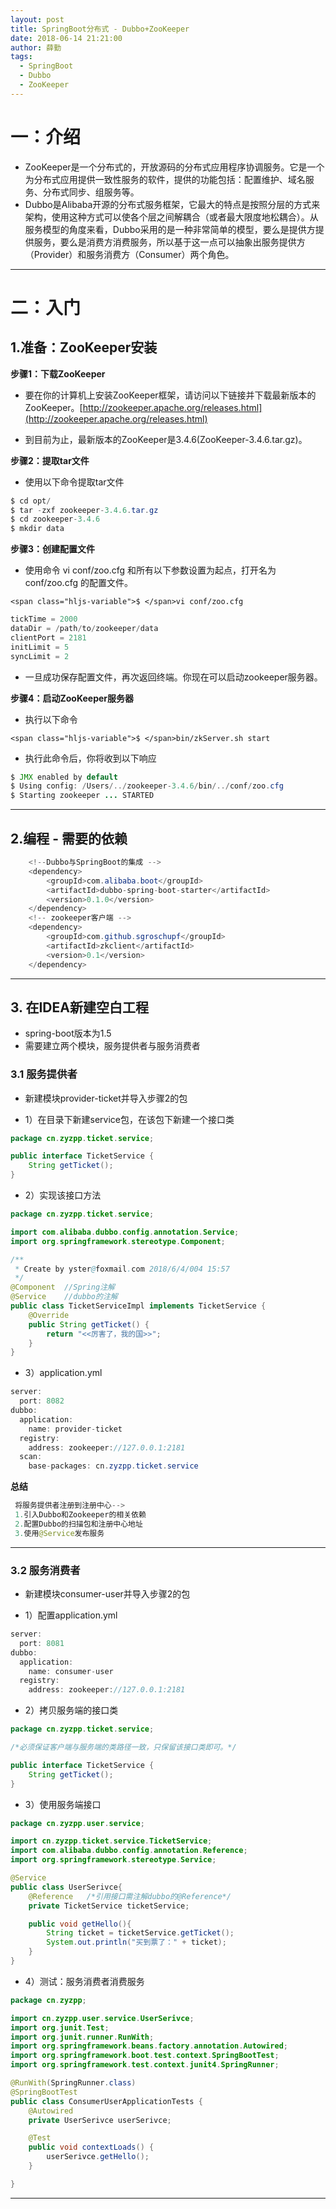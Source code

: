 ```yaml
---
layout: post
title: SpringBoot分布式 - Dubbo+ZooKeeper
date: 2018-06-14 21:21:00
author: 薛勤
tags:
  - SpringBoot
  - Dubbo
  - ZooKeeper
---
```

# 一：介绍

*  ZooKeeper是一个分布式的，开放源码的分布式应用程序协调服务。它是一个为分布式应用提供一致性服务的软件，提供的功能包括：配置维护、域名服务、分布式同步、组服务等。
*  Dubbo是Alibaba开源的分布式服务框架，它最大的特点是按照分层的方式来架构，使用这种方式可以使各个层之间解耦合（或者最大限度地松耦合）。从服务模型的角度来看，Dubbo采用的是一种非常简单的模型，要么是提供方提供服务，要么是消费方消费服务，所以基于这一点可以抽象出服务提供方（Provider）和服务消费方（Consumer）两个角色。

---

# 二：入门

## 1.准备：ZooKeeper安装

**步骤1：下载ZooKeeper**

*  要在你的计算机上安装ZooKeeper框架，请访问以下链接并下载最新版本的ZooKeeper。[http://zookeeper.apache.org/releases.html](http://zookeeper.apache.org/releases.html)

*  到目前为止，最新版本的ZooKeeper是3.4.6(ZooKeeper-3.4.6.tar.gz)。

**步骤2：提取tar文件**

*  使用以下命令提取tar文件

```java
$ cd opt/
$ tar -zxf zookeeper-3.4.6.tar.gz
$ cd zookeeper-3.4.6
$ mkdir data
```

**步骤3：创建配置文件**

*  使用命令 vi conf/zoo.cfg 和所有以下参数设置为起点，打开名为 conf/zoo.cfg 的配置文件。

```
<span class="hljs-variable">$ </span>vi conf/zoo.cfg
```

```java
tickTime = 2000
dataDir = /path/to/zookeeper/data
clientPort = 2181
initLimit = 5
syncLimit = 2
```

*  一旦成功保存配置文件，再次返回终端。你现在可以启动zookeeper服务器。

**步骤4：启动ZooKeeper服务器**

*  执行以下命令

```
<span class="hljs-variable">$ </span>bin/zkServer.sh start
```

*  执行此命令后，你将收到以下响应

```java
$ JMX enabled by default
$ Using config: /Users/../zookeeper-3.4.6/bin/../conf/zoo.cfg
$ Starting zookeeper ... STARTED
```

---

## 2.编程 - 需要的依赖

```java
    <!--Dubbo与SpringBoot的集成 -->
    <dependency>
        <groupId>com.alibaba.boot</groupId>
        <artifactId>dubbo-spring-boot-starter</artifactId>
        <version>0.1.0</version>
    </dependency>
    <!-- zookeeper客户端 -->
    <dependency>
        <groupId>com.github.sgroschupf</groupId>
        <artifactId>zkclient</artifactId>
        <version>0.1</version>
    </dependency>
```

---

## 3. 在IDEA新建空白工程

*  spring-boot版本为1.5
*  需要建立两个模块，服务提供者与服务消费者

### 3.1 服务提供者

*  新建模块provider-ticket并导入步骤2的包

*  1）在目录下新建service包，在该包下新建一个接口类

```java
package cn.zyzpp.ticket.service;

public interface TicketService {
    String getTicket();
}
```

*  2）实现该接口方法

```java
package cn.zyzpp.ticket.service;

import com.alibaba.dubbo.config.annotation.Service;
import org.springframework.stereotype.Component;

/**
 * Create by yster@foxmail.com 2018/6/4/004 15:57
 */
@Component  //Spring注解
@Service    //dubbo的注解
public class TicketServiceImpl implements TicketService {
    @Override
    public String getTicket() {
        return "<<厉害了，我的国>>";
    }
}
```

*  3）application.yml

```java
server:
  port: 8082
dubbo:
  application:
    name: provider-ticket
  registry:
    address: zookeeper://127.0.0.1:2181
  scan:
    base-packages: cn.zyzpp.ticket.service
```

**总结**

```java
 将服务提供者注册到注册中心-->
 1.引入Dubbo和Zookeeper的相关依赖
 2.配置Dubbo的扫描包和注册中心地址
 3.使用@Service发布服务
```

---

### 3.2 服务消费者

*  新建模块consumer-user并导入步骤2的包

*  1）配置application.yml

```java
server:
  port: 8081
dubbo:
  application:
    name: consumer-user
  registry:
    address: zookeeper://127.0.0.1:2181
```

*  2）拷贝服务端的接口类

```java
package cn.zyzpp.ticket.service;

/*必须保证客户端与服务端的类路径一致，只保留该接口类即可。*/

public interface TicketService {
    String getTicket();
}
```

*  3）使用服务端接口

```java
package cn.zyzpp.user.service;

import cn.zyzpp.ticket.service.TicketService;
import com.alibaba.dubbo.config.annotation.Reference;
import org.springframework.stereotype.Service;

@Service
public class UserSerivce{
    @Reference   /*引用接口需注解dubbo的@Reference*/
    private TicketService ticketService;

    public void getHello(){
        String ticket = ticketService.getTicket();
        System.out.println("买到票了：" + ticket);
    }
}
```

*  4）测试：服务消费者消费服务

```java
package cn.zyzpp;

import cn.zyzpp.user.service.UserSerivce;
import org.junit.Test;
import org.junit.runner.RunWith;
import org.springframework.beans.factory.annotation.Autowired;
import org.springframework.boot.test.context.SpringBootTest;
import org.springframework.test.context.junit4.SpringRunner;

@RunWith(SpringRunner.class)
@SpringBootTest
public class ConsumerUserApplicationTests {
    @Autowired
    private UserSerivce userSerivce;

    @Test
    public void contextLoads() {
        userSerivce.getHello();
    }

}
```

---